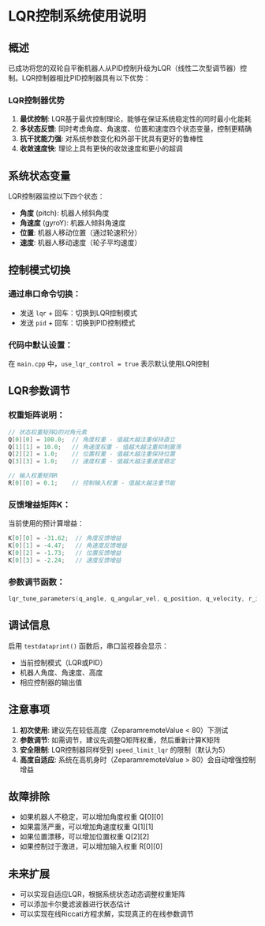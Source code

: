 # LQR控制系统使用说明

## 概述
已成功将您的双轮自平衡机器人从PID控制升级为LQR（线性二次型调节器）控制。LQR控制器相比PID控制器具有以下优势：

### LQR控制器优势
1. **最优控制**: LQR基于最优控制理论，能够在保证系统稳定性的同时最小化能耗
2. **多状态反馈**: 同时考虑角度、角速度、位置和速度四个状态变量，控制更精确
3. **抗干扰能力强**: 对系统参数变化和外部干扰具有更好的鲁棒性
4. **收敛速度快**: 理论上具有更快的收敛速度和更小的超调

## 系统状态变量
LQR控制器监控以下四个状态：
- **角度** (pitch): 机器人倾斜角度
- **角速度** (gyroY): 机器人倾斜角速度  
- **位置**: 机器人移动位置（通过轮速积分）
- **速度**: 机器人移动速度（轮子平均速度）

## 控制模式切换
### 通过串口命令切换：
- 发送 `lqr` + 回车：切换到LQR控制模式
- 发送 `pid` + 回车：切换到PID控制模式

### 代码中默认设置：
在 `main.cpp` 中，`use_lqr_control = true` 表示默认使用LQR控制

## LQR参数调节
### 权重矩阵说明：
```cpp
// 状态权重矩阵Q的对角元素
Q[0][0] = 100.0;  // 角度权重 - 值越大越注重保持直立
Q[1][1] = 10.0;   // 角速度权重 - 值越大越注重抑制震荡  
Q[2][2] = 1.0;    // 位置权重 - 值越大越注重保持位置
Q[3][3] = 1.0;    // 速度权重 - 值越大越注重速度稳定

// 输入权重矩阵R
R[0][0] = 0.1;    // 控制输入权重 - 值越大越注重节能
```

### 反馈增益矩阵K：
当前使用的预计算增益：
```cpp
K[0][0] = -31.62;  // 角度反馈增益
K[0][1] = -4.47;   // 角速度反馈增益  
K[0][2] = -1.73;   // 位置反馈增益
K[0][3] = -2.24;   // 速度反馈增益
```

### 参数调节函数：
```cpp
lqr_tune_parameters(q_angle, q_angular_vel, q_position, q_velocity, r_input);
```

## 调试信息
启用 `testdataprint()` 函数后，串口监视器会显示：
- 当前控制模式（LQR或PID）
- 机器人角度、角速度、高度
- 相应控制器的输出值

## 注意事项
1. **初次使用**: 建议先在较低高度（ZeparamremoteValue < 80）下测试
2. **参数调节**: 如需调节，建议先调整Q矩阵权重，然后重新计算K矩阵
3. **安全限制**: LQR控制器同样受到 `speed_limit_lqr` 的限制（默认为5）
4. **高度自适应**: 系统在高机身时（ZeparamremoteValue > 80）会自动增强控制增益

## 故障排除
- 如果机器人不稳定，可以增加角度权重 Q[0][0]
- 如果震荡严重，可以增加角速度权重 Q[1][1]  
- 如果位置漂移，可以增加位置权重 Q[2][2]
- 如果控制过于激进，可以增加输入权重 R[0][0]

## 未来扩展
- 可以实现自适应LQR，根据系统状态动态调整权重矩阵
- 可以添加卡尔曼滤波器进行状态估计
- 可以实现在线Riccati方程求解，实现真正的在线参数调节 